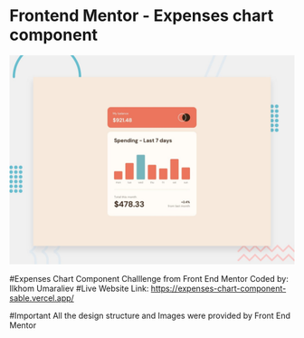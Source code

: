 # Frontend Mentor - Expenses chart component

![Design preview for the Expenses chart component coding challenge](./design/desktop-preview.jpg)

#Expenses Chart Component Challlenge from Front End Mentor
Coded by: Ilkhom Umaraliev
#Live Website Link: https://expenses-chart-component-sable.vercel.app/

#Important
All the design structure and Images were provided by Front End Mentor

